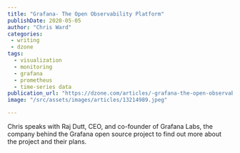 ```yaml
---
title: "Grafana- The Open Observability Platform"
publishDate: 2020-05-05
author: "Chris Ward"
categories:
 - writing
 - dzone
tags:
  - visualization
  - monitoring
  - grafana
  - prometheus
  - time-series data
publication_url: "https://dzone.com/articles/-grafana-the-open-observability-platform"
image: "/src/assets/images/articles/13214989.jpeg"

---
```

Chris speaks with Raj Dutt, CEO, and co-founder of Grafana Labs, the company behind the Grafana open source project to find out more about the project and their plans.

